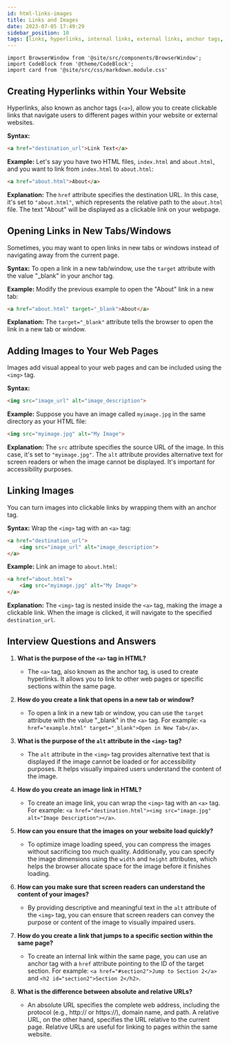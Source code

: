 ```yaml
---
id: html-links-images
title: Links and Images
date: 2023-07-05 17:49:29
sidebar_position: 10
tags: [links, hyperlinks, internal links, external links, anchor tags, image tags, image optimization, alt text, clickable images, website navigation, visual appeal, opening links in new tabs/windows]
---
```


```mdx-code-block
import BrowserWindow from '@site/src/components/BrowserWindow';
import CodeBlock from '@theme/CodeBlock';
import card from '@site/src/css/markdown.module.css'
```

## Creating Hyperlinks within Your Website

Hyperlinks, also known as anchor tags (`<a>`), allow you to create clickable links that navigate users to different pages within your website or external websites.

**Syntax:**
```html
<a href="destination_url">Link Text</a>
```

**Example:**
Let's say you have two HTML files, `index.html` and `about.html`, and you want to link from `index.html` to `about.html`:
```html
<a href="about.html">About</a>
```

**Explanation:**
The `href` attribute specifies the destination URL. In this case, it's set to `"about.html"`, which represents the relative path to the `about.html` file. The text "About" will be displayed as a clickable link on your webpage.

## Opening Links in New Tabs/Windows

Sometimes, you may want to open links in new tabs or windows instead of navigating away from the current page.

**Syntax:**
To open a link in a new tab/window, use the `target` attribute with the value "_blank" in your anchor tag.

**Example:**
Modify the previous example to open the "About" link in a new tab:
```html
<a href="about.html" target="_blank">About</a>
```

**Explanation:**
The `target="_blank"` attribute tells the browser to open the link in a new tab or window.

## Adding Images to Your Web Pages

Images add visual appeal to your web pages and can be included using the `<img>` tag.

**Syntax:**
```html
<img src="image_url" alt="image_description">
```

**Example:**
Suppose you have an image called `myimage.jpg` in the same directory as your HTML file:
```html
<img src="myimage.jpg" alt="My Image">
```

**Explanation:**
The `src` attribute specifies the source URL of the image. In this case, it's set to `"myimage.jpg"`. The `alt` attribute provides alternative text for screen readers or when the image cannot be displayed. It's important for accessibility purposes.

## Linking Images

You can turn images into clickable links by wrapping them with an anchor tag.

**Syntax:**
Wrap the `<img>` tag with an `<a>` tag:
```html
<a href="destination_url">
    <img src="image_url" alt="image_description">
</a>
```

**Example:**
Link an image to `about.html`:
```html
<a href="about.html">
    <img src="myimage.jpg" alt="My Image">
</a>
```

**Explanation:**
The `<img>` tag is nested inside the `<a>` tag, making the image a clickable link. When the image is clicked, it will navigate to the specified `destination_url`.

## Interview Questions and Answers

1. **What is the purpose of the `<a>` tag in HTML?**
   - The `<a>` tag, also known as the anchor tag, is used to create hyperlinks. It allows you to link to other web pages or specific sections within the same page.

2. **How do you create a link that opens in a new tab or window?**
   - To open a link in a new tab or window, you can use the `target` attribute with the value "_blank" in the `<a>` tag. For example: `<a href="example.html" target="_blank">Open in New Tab</a>`.

3. **What is the purpose of the `alt` attribute in the `<img>` tag?**
   - The `alt` attribute in the `<img>` tag provides alternative text that is displayed if the image cannot be loaded or for accessibility purposes. It helps visually impaired users understand the content of the image.

4. **How do you create an image link in HTML?**
   - To create an image link, you can wrap the `<img>` tag with an `<a>` tag. For example: `<a href="destination.html"><img src="image.jpg" alt="Image Description"></a>`.

5. **How can you ensure that the images on your website load quickly?**
   - To optimize image loading speed, you can compress the images without sacrificing too much quality. Additionally, you can specify the image dimensions using the `width` and `height` attributes, which helps the browser allocate space for the image before it finishes loading.

6. **How can you make sure that screen readers can understand the content of your images?**
   - By providing descriptive and meaningful text in the `alt` attribute of the `<img>` tag, you can ensure that screen readers can convey the purpose or content of the image to visually impaired users.

7. **How do you create a link that jumps to a specific section within the same page?**
   - To create an internal link within the same page, you can use an anchor tag with a `href` attribute pointing to the ID of the target section. For example: `<a href="#section2">Jump to Section 2</a>` and `<h2 id="section2">Section 2</h2>`.

8. **What is the difference between absolute and relative URLs?**
   - An absolute URL specifies the complete web address, including the protocol (e.g., http:// or https://), domain name, and path. A relative URL, on the other hand, specifies the URL relative to the current page. Relative URLs are useful for linking to pages within the same website.
